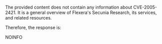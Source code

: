 The provided content does not contain any information about CVE-2005-2421. It is a general overview of Flexera's Secunia Research, its services, and related resources.

Therefore, the response is:

NOINFO